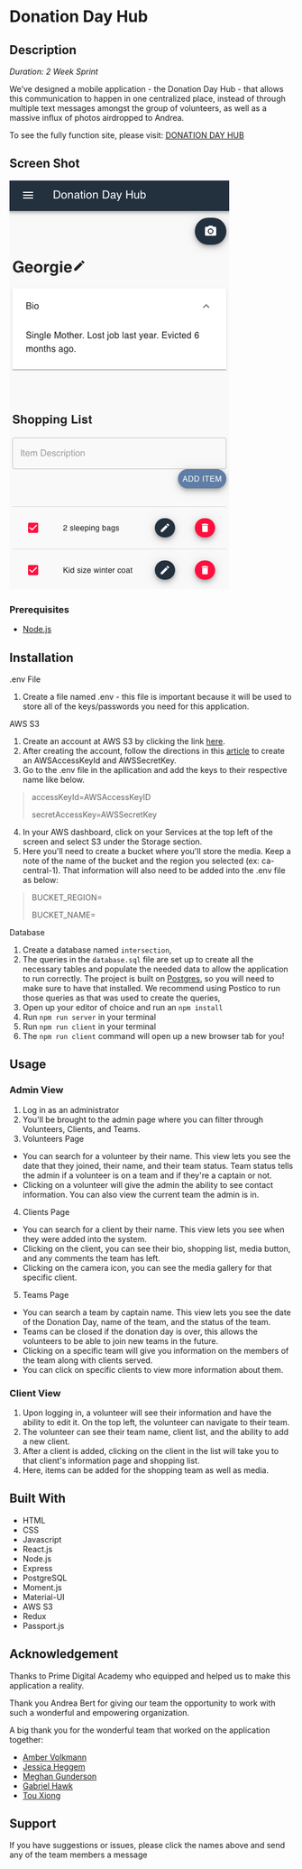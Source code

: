 # Donation Day Hub

## Description

_Duration: 2 Week Sprint_

We’ve designed a mobile application - the Donation Day Hub -  that allows this communication to happen in one centralized place, instead of through multiple text messages amongst the group of volunteers, as well as a massive influx of photos airdropped to Andrea.

To see the fully function site, please visit: [DONATION DAY HUB](https://touyeexiong.com)

## Screen Shot

![Client Page View](/public/client-view.png)

### Prerequisites

- [Node.js](https://nodejs.org/en/)

## Installation

.env File
1. Create a file named .env - this file is important because it will be used to store all of the keys/passwords you need for this application.

AWS S3
1. Create an account at AWS S3 by clicking the link [here](https://aws.amazon.com/s3/).
2. After creating the account, follow the directions in this [article](https://docs.aws.amazon.com/general/latest/gr/managing-aws-access-keys.html) to create an AWSAccessKeyId and AWSSecretKey.
3. Go to the .env file in the apllication and add the keys to their respective name like below.
> accessKeyId=AWSAccessKeyID
>
> secretAccessKey=AWSSecretKey
4. In your AWS dashboard, click on your Services at the top left of the screen and select S3 under the Storage section.
5. Here you'll need to create a bucket where you'll store the media. Keep a note of the name of the bucket and the region you selected (ex: ca-central-1). That information will also need to be added into the .env file as below:
> BUCKET_REGION=
>
> BUCKET_NAME=

Database 
1. Create a database named `intersection`,
2. The queries in the `database.sql` file are set up to create all the necessary tables and populate the needed data to allow the application to run correctly. The project is built on [Postgres](https://www.postgresql.org/download/), so you will need to make sure to have that installed. We recommend using Postico to run those queries as that was used to create the queries, 
3. Open up your editor of choice and run an `npm install`
4. Run `npm run server` in your terminal
5. Run `npm run client` in your terminal
6. The `npm run client` command will open up a new browser tab for you!

## Usage
### Admin View
1. Log in as an administrator
2. You'll be brought to the admin page where you can filter through Volunteers, Clients, and Teams.
3. Volunteers Page
-  You can search for a volunteer by their name. This view lets you see the date that they joined, their name, and their team status. Team status tells the admin if a volunteer is on a team and if they're a captain or not.
- Clicking on a volunteer will give the admin the ability to see contact information. You can also view the current team the admin is in.

4. Clients Page
- You can search for a client by their name. This view lets you see when they were added into the system.
- Clicking on the client, you can see their bio, shopping list, media button, and any comments the team has left.
- Clicking on the camera icon, you can see the media gallery for that specific client.

5. Teams Page
- You can search a team by captain name. This view lets you see the date of the Donation Day, name of the team, and the status of the team.
- Teams can be closed if the donation day is over, this allows the volunteers to be able to join new teams in the future.
- Clicking on a specific team will give you information on the members of the team along with clients served.
- You can click on specific clients to view more information about them.

### Client View
1. Upon logging in, a volunteer will see their information and have the ability to edit it. On the top left, the volunteer can navigate to their team.
2. The volunteer can see their team name, client list, and the ability to add a new client.
3. After a client is added, clicking on the client in the list will take you to that client's information page and shopping list.
4. Here, items can be added for the shopping team as well as media.

## Built With
- HTML
- CSS
- Javascript
- React.js
- Node.js
- Express
- PostgreSQL
- Moment.js
- Material-UI
- AWS S3
- Redux
- Passport.js

## Acknowledgement
Thanks to Prime Digital Academy who equipped and helped us to make this application a reality. 

Thank you Andrea Bert for giving our team the opportunity to work with such a wonderful and empowering organization. 

A big thank you for the wonderful team that worked on the application together:
- [Amber Volkmann](https://github.com/AmberVolkmann)
- [Jessica Heggem](https://github.com/jessicaheggem)
- [Meghan Gunderson](https://github.com/MEGz19)
- [Gabriel Hawk](https://github.com/crimsonhawk47)
- [Tou Xiong](https://github.com/touyeexiong)

## Support
If you have suggestions or issues, please click the names above and send any of the team members a message